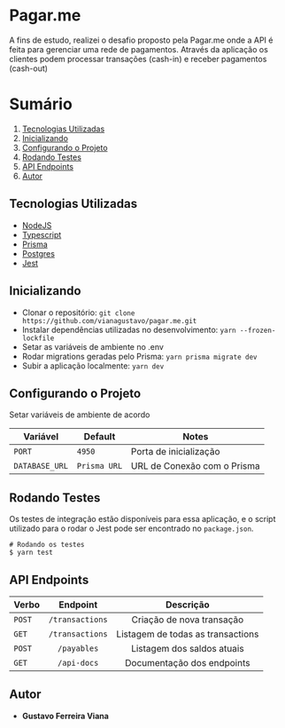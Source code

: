 # Pagar.me
A fins de estudo, realizei o desafio proposto pela Pagar.me onde a API é feita para gerenciar uma rede de pagamentos. Através da aplicação os clientes podem processar transações (cash-in) e receber pagamentos (cash-out)


# Sumário
1. <a href="#Tecnologias utilizadas">Tecnologias Utilizadas</a>
2. <a href="#Inicializando">Inicializando</a>
3. <a href="#Configurando o Projeto">Configurando o Projeto</a>
4. <a href="#Rodando Testes">Rodando Testes</a>
5. <a href="#API Endpoints">API Endpoints</a>
6. <a href="#Autor">Autor</a>


## Tecnologias Utilizadas

- [NodeJS](https://nodejs.org/)
- [Typescript](https://www.typescriptlang.org/)
- [Prisma](https://www.prisma.io/)
- [Postgres](https://www.postgresql.org/)
- [Jest](https://jestjs.io/)

## Inicializando

- Clonar o repositório: `git clone https://github.com/vianagustavo/pagar.me.git`
- Instalar dependências utilizadas no desenvolvimento: `yarn --frozen-lockfile`
- Setar as variáveis de ambiente no .env
- Rodar migrations geradas pelo Prisma: `yarn prisma migrate dev`
- Subir a aplicação localmente: `yarn dev`

## Configurando o Projeto

Setar variáveis de ambiente de acordo

|     Variável    |      Default     |             Notes              |
| --------------- | ---------------- | ------------------------------ |
|     `PORT`      |      `4950`      |     Porta de inicialização     |
|  `DATABASE_URL` |    `Prisma URL`  | URL de Conexão com o Prisma    |


## Rodando Testes

Os testes de integração estão disponíveis para essa aplicação, e o script utilizado para o rodar o Jest pode ser encontrado no `package.json`.

```
# Rodando os testes
$ yarn test

```

## API Endpoints

|  Verbo   |                    Endpoint                     |                 Descrição                  |
| :------- | :---------------------------------------------: | :----------------------------------------: |
| `POST`   |                   `/transactions`               |         Criação de nova transação          |
| `GET`    |                   `/transactions`               |      Listagem de todas as transactions     |
| `POST`   |                    `/payables`                  |        Listagem dos saldos atuais          |
| `GET`    |                    `/api-docs`                  |         Documentação dos endpoints         |

## Autor

- **Gustavo Ferreira Viana**